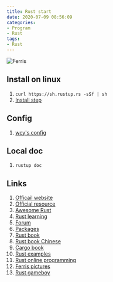```yaml
---
title: Rust start
date: 2020-07-09 08:56:09
categories:
- Program
- Rust
tags:
- Rust
---
```


![Ferris](https://www.rust-lang.org/static/images/ferris.gif)

## Install on linux
1. `curl https://sh.rustup.rs -sSf | sh`
1. [Install step](https://doc.rust-lang.org/book/ch01-01-installation.html)

## Config
1. [wcy's config](http://wcy123.github.io/2020-04-05-setup-rust-IDE-for-emacs.html)

## Local doc
1. `rustup doc`

## Links
1. [Officail website](https://www.rust-lang.org/)
1. [Official resource](https://www.rust-lang.org/learn)
1. [Awesome Rust](https://github.com/rust-unofficial/awesome-rust#readme)
1. [Rust learning](https://github.com/ctjhoa/rust-learning)
1. [Forum](https://users.rust-lang.org/)
1. [Packages](https://crates.io/)
1. [Rust book](https://doc.rust-lang.org/book/)
1. [Rust book Chinese](http://120.78.128.153/rustbook/)
1. [Cargo book](https://doc.rust-lang.org/cargo/)
1. [Rust examples](https://doc.rust-lang.org/stable/rust-by-example/)
1. [Rust online programming](https://play.rust-lang.org/)
1. [Ferris pictures](https://rustacean.net/)
1. [Rust gameboy](https://github.com/mohanson/gameboy)

